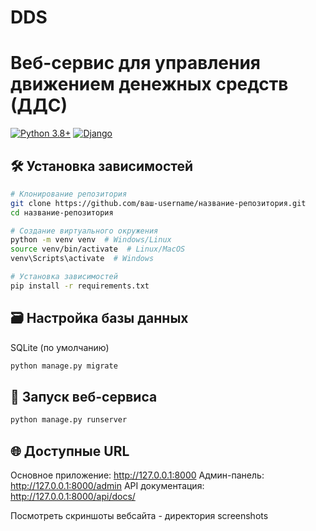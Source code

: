 # DDS
# Веб-сервис для управления движением денежных средств (ДДС)

[![Python 3.8+](https://img.shields.io/badge/python-3.8+-blue.svg)](https://www.python.org/downloads/)
[![Django](https://img.shields.io/badge/django-4.0-brightgreen.svg)](https://www.djangoproject.com/)

## 🛠 Установка зависимостей

```bash
# Клонирование репозитория
git clone https://github.com/ваш-username/название-репозитория.git
cd название-репозитория

# Создание виртуального окружения
python -m venv venv  # Windows/Linux
source venv/bin/activate  # Linux/MacOS
venv\Scripts\activate  # Windows

# Установка зависимостей
pip install -r requirements.txt
```

## 🗃 Настройка базы данных

SQLite (по умолчанию)
```bash
python manage.py migrate
```

## 🚀 Запуск веб-сервиса

```bash
python manage.py runserver
```

## 🌐 Доступные URL

Основное приложение: http://127.0.0.1:8000
Админ-панель: http://127.0.0.1:8000/admin
API документация: http://127.0.0.1:8000/api/docs/

Посмотреть скриншоты вебсайта - директория screenshots

